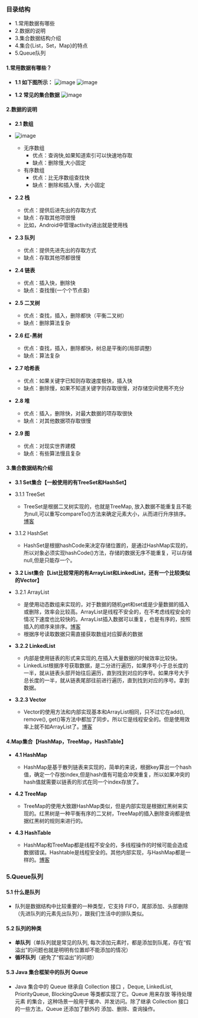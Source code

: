 ### 目录结构
- 1.常用数据有哪些
- 2.数据的说明
- 3.集合数据结构介绍
- 4.集合{List，Set，Map}的特点
- 5.Queue队列



#### 1.常用数据有哪些？
- **1.1 如下图所示：**
![image](https://upload-images.jianshu.io/upload_images/4432347-84cb744b434c0bc3.png?imageMogr2/auto-orient/strip%7CimageView2/2/w/1240)
![image](https://upload-images.jianshu.io/upload_images/4432347-95c1a4cac03f1510.png?imageMogr2/auto-orient/strip%7CimageView2/2/w/1240)


- **1.2 常见的集合数据**
![image](https://upload-images.jianshu.io/upload_images/4432347-99e078e9f90f1366.png?imageMogr2/auto-orient/strip%7CimageView2/2/w/1240)


#### 2.数据的说明
- **2.1 数组**
- ![image](https://upload-images.jianshu.io/upload_images/4432347-44f75cb827c7ce06.png?imageMogr2/auto-orient/strip%7CimageView2/2/w/1240)
	* 无序数组
		* 优点：查询快,如果知道索引可以快速地存取
		* 缺点：删除慢,大小固定
	* 有序数组
		* 优点：比无序数组查找快
		* 缺点：删除和插入慢，大小固定



- **2.2 栈**
	* 优点：提供后进先出的存取方式
	* 缺点：存取其他项很慢
	* 比如，Android中管理activity进出就是使用栈


- **2.3 队列**
	* 优点：提供先进先出的存取方式
	* 缺点：存取其他项都很慢


- **2.4 链表**
	* 优点：插入快，删除快
	* 缺点：查找慢(一个个节点查)


- **2.5 二叉树**
	* 优点：查找，插入，删除都快（平衡二叉树）
	* 缺点：删除算法复杂


- **2.6 红-黑树**
	* 优点：查找，插入，删除都快，树总是平衡的(局部调整)
	* 缺点：算法复杂


- **2.7 哈希表**
	* 优点：如果关键字已知则存取速度极快，插入快
	* 缺点：删除慢，如果不知道关键字则存取很慢，对存储空间使用不充分



- **2.8 堆**
	* 优点：插入，删除快，对最大数据的项存取很快
	* 缺点：对其他数据项存取很慢


- **2.9 图**
	* 优点：对现实世界建模
	* 缺点：有些算法慢且复杂




#### 3.集合数据结构介绍
- **3.1 Set集合【一般使用的有TreeSet和HashSet】**
- 3.1.1 TreeSet
	* TreeSet是根据二叉树实现的，也就是TreeMap, 放入数据不能重复且不能为null,可以重写compareTo()方法来确定元素大小，从而进行升序排序。[博客](https://github.com/yangchong211/YCBlogs)


- 3.1.2 HashSet
	* HashSet是根据hashCode来决定存储位置的，是通过HashMap实现的，所以对象必须实现hashCode()方法，存储的数据无序不能重复，可以存储null,但是只能存一个。



- **3.2 List集合【List比较常用的有ArrayList和LinkedList，还有一个比较类似的Vector】**
- 3.2.1 ArrayList
	* 是使用动态数组来实现的，对于数据的随机get和set或是少量数据的插入或删除，效率会比较高。ArrayList是线程不安全的，在不考虑线程安全的情况下速度也比较快的。ArrayList插入数据可以重复，也是有序的，按照插入的顺序来排序。[博客](https://github.com/yangchong211/YCBlogs)
	* 根据序号读取数据只需直接获取数组对应脚表的数据


- **3.2.2 LinkedList**
	* 内部是使用链表的形式来实现的,在插入大量数据的时候效率比较快。
	* LinkedList根据序号获取数据，是二分进行遍历，如果序号小于总长度的一半，就从链表头部开始往后遍历，直到找到对应的序号。如果序号大于总长度的一半，就从链表尾部往前进行遍历，直到找到对应的序号。拿到数据。



- **3.2.3 Vector**
	* Vector的使用方法和内部实现基本和ArrayList相同，只不过它在add(), remove(), get()等方法中都加了同步。所以它是线程安全的。但是使用效率上就不如ArrayList了。[博客](https://github.com/yangchong211/YCBlogs)




#### 4.Map集合【HashMap，TreeMap，HashTable】
- **4.1 HashMap**
    * HashMap是基于散列链表来实现的，简单的来说，根据key算出一个hash值，确定一个存放index,但是hash值有可能会冲突重复，所以如果冲突的hash值就需要以链表的形式在同一个index存放了。


- **4.2 TreeMap**
    * TreeMap的使用大致跟HashMap类似，但是内部实现是根据红黑树来实现的。红黑树是一种平衡有序的二叉树，TreeMap的插入删除查询都是依据红黑树的规则来进行的。


- **4.3 HashTable**
    * HashMap和TreeMap都是线程不安全的，多线程操作的时候可能会造成数据错误。Hashtable是线程安全的。其他内部实现，与HashMap都是一样的。[博客](https://github.com/yangchong211/YCBlogs)


### 5.Queue队列
#### 5.1 什么是队列
- 队列是数据结构中比较重要的一种类型，它支持 FIFO，尾部添加、头部删除（先进队列的元素先出队列），跟我们生活中的排队类似。

#### 5.2 队列的种类
- **单队列**（单队列就是常见的队列, 每次添加元素时，都是添加到队尾，存在“假溢出”的问题也就是明明有位置却不能添加的情况）
- **循环队列**（避免了“假溢出”的问题）

#### 5.3 Java 集合框架中的队列 Queue
- Java 集合中的 Queue 继承自 Collection 接口 ，Deque, LinkedList, PriorityQueue, BlockingQueue 等类都实现了它。Queue 用来存放 等待处理元素 的集合，这种场景一般用于缓冲、并发访问。除了继承 Collection 接口的一些方法，Queue 还添加了额外的 添加、删除、查询操作。

